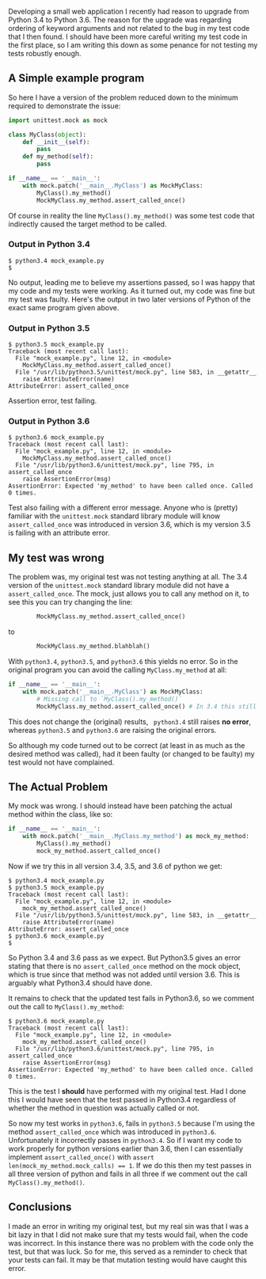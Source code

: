 <!-- 
.. title: unittest.mock small gotcha - a humbling tale of failure
.. slug: unittestmock-small-gotcha
.. date: 2017-02-25 12:36:24 UTC
.. tags: python, testing, mock, standard library, 3.4,3.5,3.6
.. category: 
.. link: 
.. description: 
.. type: text
-->

Developing a small web application I recently had reason to upgrade from Python 3.4 to Python 3.6. The reason for the upgrade was regarding ordering of keyword arguments and not related to the bug in my test code that I then found. I should have been more careful writing my test code in the first place, so I am writing this down as some penance for not testing my tests robustly enough.


## A Simple example program

So here I have a version of the problem reduced down to the minimum required to demonstrate the issue:

```python
import unittest.mock as mock

class MyClass(object):
    def __init__(self):
        pass
    def my_method(self):
        pass

if __name__ == '__main__':
    with mock.patch('__main__.MyClass') as MockMyClass:
        MyClass().my_method()
        MockMyClass.my_method.assert_called_once()
```

Of course in reality the line `MyClass().my_method()` was some test code that indirectly caused the target method to be called.

### Output in Python 3.4

```shell
$ python3.4 mock_example.py
$
```

No output, leading me to believe my assertions passed, so I was happy that my code and my tests were working. As it turned out, my code was fine but my test was faulty. Here's the output in two later versions of Python of the exact same program given above.

### Output in Python 3.5

```shell
$ python3.5 mock_example.py
Traceback (most recent call last):
  File "mock_example.py", line 12, in <module>
    MockMyClass.my_method.assert_called_once()
  File "/usr/lib/python3.5/unittest/mock.py", line 583, in __getattr__
    raise AttributeError(name)
AttributeError: assert_called_once
```

Assertion error, test failing.

### Output in Python 3.6

```shell
$ python3.6 mock_example.py
Traceback (most recent call last):
  File "mock_example.py", line 12, in <module>
    MockMyClass.my_method.assert_called_once()
  File "/usr/lib/python3.6/unittest/mock.py", line 795, in assert_called_once
    raise AssertionError(msg)
AssertionError: Expected 'my_method' to have been called once. Called 0 times.
```

Test also failing with a different error message. Anyone who is (pretty) familiar with the `unittest.mock` standard library module will know `assert_called_once` was introduced in version 3.6, which is my version 3.5 is failing with an attribute error.

## My test was wrong

The problem was, my original test was not testing anything at all. The 3.4 version of the `unittest.mock` standard library module did not have a `assert_called_once`. The mock, just allows you to call any method on it, to see this you can try changing the line:

```python
        MockMyClass.my_method.assert_called_once()
```

to

```python
        MockMyClass.my_method.blahblah()
```

With `python3.4`, `python3.5`, and `python3.6` this yields no error. So in the original program you can avoid the calling `MyClass.my_method` at all:

```python
if __name__ == '__main__':
    with mock.patch('__main__.MyClass') as MockMyClass:
        # Missing call to `MyClass().my_method()`
        MockMyClass.my_method.assert_called_once() # In 3.4 this still passes.
```

This does not change the (original) results, ` python3.4` still raises **no error**, whereas `python3.5` and `python3.6` are raising the original errors.

So although my code turned out to be correct (at least in as much as the desired method was called), had it been faulty (or changed to be faulty) my test would not have complained.

## The Actual Problem

My mock was wrong. I should instead have been patching the actual method within the class, like so:

```python
if __name__ == '__main__':
    with mock.patch('__main__.MyClass.my_method') as mock_my_method:
        MyClass().my_method()
        mock_my_method.assert_called_once()
```

Now if we try this in all version 3.4, 3.5, and 3.6 of python we get:

```shell
$ python3.4 mock_example.py 
$ python3.5 mock_example.py 
Traceback (most recent call last):
  File "mock_example.py", line 12, in <module>
    mock_my_method.assert_called_once()
  File "/usr/lib/python3.5/unittest/mock.py", line 583, in __getattr__
    raise AttributeError(name)
AttributeError: assert_called_once
$ python3.6 mock_example.py 
$ 
```

So Python 3.4 and 3.6 pass as we expect. But Python3.5 gives an error stating that there is no `assert_called_once` method on the mock object, which is true since that method was not added until version 3.6. This is arguably what Python3.4 should have done.

It remains to check that the updated test fails in Python3.6, so we comment out the call to `MyClass().my_method`:

```shell
$ python3.6 mock_example.py 
Traceback (most recent call last):
  File "mock_example.py", line 12, in <module>
    mock_my_method.assert_called_once()
  File "/usr/lib/python3.6/unittest/mock.py", line 795, in assert_called_once
    raise AssertionError(msg)
AssertionError: Expected 'my_method' to have been called once. Called 0 times.
```

This is the test I **should** have performed with my original test. Had I done this I would have seen that the test passed in Python3.4 regardless of whether the method in question was actually called or not.

So now my test works in `python3.6`, fails in `python3.5` because I'm using the method `assert_called_once` which was introduced in `python3.6`. Unfortunately it incorrectly passes in `python3.4`. So if I want my code to work properly for python versions earlier than 3.6, then I can essentially implement `assert_called_once()` with `assert len(mock_my_method.mock_calls) == 1`. If we do this then my test passes in all three version of python and fails in all three if we comment out the call `MyClass().my_method()`.

## Conclusions

I made an error in writing my original test, but my real sin was that I was a bit lazy in that I did not make sure that my tests would fail, when the code was incorrect. In this instance there was no problem with the code only the test, but that was luck. So for me, this served as a reminder to check that your tests can fail. It may be that mutation testing would have caught this error.


